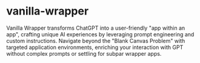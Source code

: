 # vanilla-wrapper
Vanilla Wrapper transforms ChatGPT into a user-friendly "app within an app", crafting unique AI experiences by leveraging prompt engineering and custom instructions. Navigate beyond the "Blank Canvas Problem" with targeted application environments, enriching your interaction with GPT without complex prompts or settling for subpar wrapper apps.

